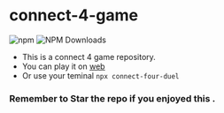 # connect-4-game

![npm](https://img.shields.io/npm/v/connect-four-duel.svg?style=flat-square)
![NPM Downloads](https://img.shields.io/npm/dw/connect-four-duel?style=flat-square)
<br>

- This is a connect 4 game repository.
- You can play it on [web](https://at-connect-4-game.vercel.app)
- Or use your teminal ``npx connect-four-duel``

### Remember to Star the repo if you enjoyed this .